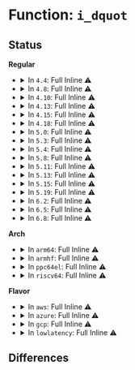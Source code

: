 # Function: <code>i_dquot</code>

## Status
<b>Regular</b>
<ul>
<li>
<details>
<summary>In <code>4.4</code>: Full Inline ⚠️</summary>

**Collision:** Unique Static

**Inline:** Full

**Transformation:** False

**Instances:**

```
In fs/quota/dquot.c (ffffffff812718ad)
Location: fs/quota/dquot.c:907
Inline: True
Inline callers:
  - fs/quota/dquot.c:__dquot_drop
  - fs/quota/dquot.c:__dquot_initialize
  - fs/quota/dquot.c:vfs_load_quota_inode
  - fs/quota/dquot.c:__dquot_free_space
  - fs/quota/dquot.c:dquot_disable
  - fs/quota/dquot.c:dquot_claim_space_nodirty
  - fs/quota/dquot.c:dquot_reclaim_space_nodirty
  - fs/quota/dquot.c:dquot_free_inode
  - fs/quota/dquot.c:dquot_alloc_inode
  - fs/quota/dquot.c:__dquot_alloc_space
  - fs/quota/dquot.c:__dquot_transfer
  - fs/quota/dquot.c:__dquot_transfer
```
</details>
</li>
<li>
<details>
<summary>In <code>4.8</code>: Full Inline ⚠️</summary>

**Collision:** Unique Static

**Inline:** Full

**Transformation:** False

**Instances:**

```
In fs/quota/dquot.c (ffffffff8129ebb6)
Location: fs/quota/dquot.c:916
Inline: True
Inline callers:
  - fs/quota/dquot.c:vfs_load_quota_inode
  - fs/quota/dquot.c:dquot_disable
  - fs/quota/dquot.c:__dquot_transfer
  - fs/quota/dquot.c:__dquot_transfer
  - fs/quota/dquot.c:dquot_free_inode
  - fs/quota/dquot.c:__dquot_free_space
  - fs/quota/dquot.c:dquot_reclaim_space_nodirty
  - fs/quota/dquot.c:dquot_claim_space_nodirty
  - fs/quota/dquot.c:dquot_alloc_inode
  - fs/quota/dquot.c:__dquot_alloc_space
  - fs/quota/dquot.c:__dquot_drop
  - fs/quota/dquot.c:__dquot_initialize
```
</details>
</li>
<li>
<details>
<summary>In <code>4.10</code>: Full Inline ⚠️</summary>

**Collision:** Unique Static

**Inline:** Full

**Transformation:** False

**Instances:**

```
In fs/quota/dquot.c (ffffffff812b4509)
Location: fs/quota/dquot.c:913
Inline: True
Inline callers:
  - fs/quota/dquot.c:vfs_load_quota_inode
  - fs/quota/dquot.c:dquot_disable
  - fs/quota/dquot.c:__dquot_transfer
  - fs/quota/dquot.c:__dquot_transfer
  - fs/quota/dquot.c:dquot_free_inode
  - fs/quota/dquot.c:__dquot_free_space
  - fs/quota/dquot.c:dquot_reclaim_space_nodirty
  - fs/quota/dquot.c:dquot_claim_space_nodirty
  - fs/quota/dquot.c:dquot_alloc_inode
  - fs/quota/dquot.c:__dquot_alloc_space
  - fs/quota/dquot.c:__dquot_drop
  - fs/quota/dquot.c:__dquot_initialize
```
</details>
</li>
<li>
<details>
<summary>In <code>4.13</code>: Full Inline ⚠️</summary>

**Collision:** Unique Static

**Inline:** Full

**Transformation:** False

**Instances:**

```
In fs/quota/dquot.c (ffffffff812c22f0)
Location: fs/quota/dquot.c:914
Inline: True
Inline callers:
  - fs/quota/dquot.c:vfs_load_quota_inode
  - fs/quota/dquot.c:dquot_disable
  - fs/quota/dquot.c:__dquot_transfer
  - fs/quota/dquot.c:__dquot_transfer
  - fs/quota/dquot.c:dquot_free_inode
  - fs/quota/dquot.c:__dquot_free_space
  - fs/quota/dquot.c:dquot_reclaim_space_nodirty
  - fs/quota/dquot.c:dquot_claim_space_nodirty
  - fs/quota/dquot.c:dquot_alloc_inode
  - fs/quota/dquot.c:__dquot_alloc_space
  - fs/quota/dquot.c:dquot_drop
  - fs/quota/dquot.c:__dquot_drop
  - fs/quota/dquot.c:dquot_initialize_needed
  - fs/quota/dquot.c:__dquot_initialize
```
</details>
</li>
<li>
<details>
<summary>In <code>4.15</code>: Full Inline ⚠️</summary>

**Collision:** Unique Static

**Inline:** Full

**Transformation:** False

**Instances:**

```
In fs/quota/dquot.c (ffffffff812e611d)
Location: fs/quota/dquot.c:921
Inline: True
Inline callers:
  - fs/quota/dquot.c:vfs_load_quota_inode
  - fs/quota/dquot.c:dquot_disable
  - fs/quota/dquot.c:__dquot_transfer
  - fs/quota/dquot.c:__dquot_transfer
  - fs/quota/dquot.c:dquot_free_inode
  - fs/quota/dquot.c:__dquot_free_space
  - fs/quota/dquot.c:dquot_reclaim_space_nodirty
  - fs/quota/dquot.c:dquot_claim_space_nodirty
  - fs/quota/dquot.c:dquot_alloc_inode
  - fs/quota/dquot.c:__dquot_alloc_space
  - fs/quota/dquot.c:dquot_drop
  - fs/quota/dquot.c:__dquot_drop
  - fs/quota/dquot.c:dquot_initialize_needed
  - fs/quota/dquot.c:__dquot_initialize
```
</details>
</li>
<li>
<details>
<summary>In <code>4.18</code>: Full Inline ⚠️</summary>

**Collision:** Unique Static

**Inline:** Full

**Transformation:** False

**Instances:**

```
In fs/quota/dquot.c (ffffffff81314003)
Location: fs/quota/dquot.c:918
Inline: True
Inline callers:
  - fs/quota/dquot.c:vfs_load_quota_inode
  - fs/quota/dquot.c:dquot_disable
  - fs/quota/dquot.c:__dquot_transfer
  - fs/quota/dquot.c:__dquot_transfer
  - fs/quota/dquot.c:dquot_free_inode
  - fs/quota/dquot.c:__dquot_free_space
  - fs/quota/dquot.c:dquot_reclaim_space_nodirty
  - fs/quota/dquot.c:dquot_claim_space_nodirty
  - fs/quota/dquot.c:dquot_alloc_inode
  - fs/quota/dquot.c:__dquot_alloc_space
  - fs/quota/dquot.c:__dquot_drop
  - fs/quota/dquot.c:dquot_initialize_needed
  - fs/quota/dquot.c:__dquot_initialize
```
</details>
</li>
<li>
<details>
<summary>In <code>5.0</code>: Full Inline ⚠️</summary>

**Collision:** Unique Static

**Inline:** Full

**Transformation:** False

**Instances:**

```
In fs/quota/dquot.c (ffffffff8132af93)
Location: fs/quota/dquot.c:918
Inline: True
Inline callers:
  - fs/quota/dquot.c:vfs_load_quota_inode
  - fs/quota/dquot.c:dquot_disable
  - fs/quota/dquot.c:__dquot_transfer
  - fs/quota/dquot.c:__dquot_transfer
  - fs/quota/dquot.c:dquot_free_inode
  - fs/quota/dquot.c:__dquot_free_space
  - fs/quota/dquot.c:dquot_reclaim_space_nodirty
  - fs/quota/dquot.c:dquot_claim_space_nodirty
  - fs/quota/dquot.c:dquot_alloc_inode
  - fs/quota/dquot.c:__dquot_alloc_space
  - fs/quota/dquot.c:__dquot_drop
  - fs/quota/dquot.c:dquot_initialize_needed
  - fs/quota/dquot.c:__dquot_initialize
```
</details>
</li>
<li>
<details>
<summary>In <code>5.3</code>: Full Inline ⚠️</summary>

**Collision:** Unique Static

**Inline:** Full

**Transformation:** False

**Instances:**

```
In fs/quota/dquot.c (ffffffff81352ba1)
Location: fs/quota/dquot.c:924
Inline: True
Inline callers:
  - fs/quota/dquot.c:vfs_load_quota_inode
  - fs/quota/dquot.c:dquot_disable
  - fs/quota/dquot.c:__dquot_transfer
  - fs/quota/dquot.c:__dquot_transfer
  - fs/quota/dquot.c:dquot_free_inode
  - fs/quota/dquot.c:__dquot_free_space
  - fs/quota/dquot.c:dquot_reclaim_space_nodirty
  - fs/quota/dquot.c:dquot_claim_space_nodirty
  - fs/quota/dquot.c:dquot_alloc_inode
  - fs/quota/dquot.c:__dquot_alloc_space
  - fs/quota/dquot.c:__dquot_drop
  - fs/quota/dquot.c:dquot_initialize_needed
  - fs/quota/dquot.c:__dquot_initialize
```
</details>
</li>
<li>
<details>
<summary>In <code>5.4</code>: Full Inline ⚠️</summary>

**Collision:** Unique Static

**Inline:** Full

**Transformation:** False

**Instances:**

```
In fs/quota/dquot.c (ffffffff8136af21)
Location: fs/quota/dquot.c:925
Inline: True
Inline callers:
  - fs/quota/dquot.c:vfs_load_quota_inode
  - fs/quota/dquot.c:dquot_disable
  - fs/quota/dquot.c:__dquot_transfer
  - fs/quota/dquot.c:__dquot_transfer
  - fs/quota/dquot.c:dquot_free_inode
  - fs/quota/dquot.c:__dquot_free_space
  - fs/quota/dquot.c:dquot_reclaim_space_nodirty
  - fs/quota/dquot.c:dquot_claim_space_nodirty
  - fs/quota/dquot.c:dquot_alloc_inode
  - fs/quota/dquot.c:__dquot_alloc_space
  - fs/quota/dquot.c:__dquot_drop
  - fs/quota/dquot.c:dquot_initialize_needed
  - fs/quota/dquot.c:__dquot_initialize
```
</details>
</li>
<li>
<details>
<summary>In <code>5.8</code>: Full Inline ⚠️</summary>

**Collision:** Unique Static

**Inline:** Full

**Transformation:** False

**Instances:**

```
In fs/quota/dquot.c (ffffffff813b2566)
Location: fs/quota/dquot.c:923
Inline: True
Inline callers:
  - fs/quota/dquot.c:__dquot_transfer
  - fs/quota/dquot.c:__dquot_transfer
  - fs/quota/dquot.c:__dquot_free_space
  - fs/quota/dquot.c:dquot_reclaim_space_nodirty
  - fs/quota/dquot.c:dquot_claim_space_nodirty
  - fs/quota/dquot.c:__dquot_alloc_space
  - fs/quota/dquot.c:__dquot_drop
  - fs/quota/dquot.c:__dquot_initialize
  - fs/quota/dquot.c:remove_dquot_ref
  - fs/quota/dquot.c:add_dquot_ref
```
</details>
</li>
<li>
<details>
<summary>In <code>5.11</code>: Full Inline ⚠️</summary>

**Collision:** Unique Static

**Inline:** Full

**Transformation:** False

**Instances:**

```
In fs/quota/dquot.c (ffffffff813c3b48)
Location: fs/quota/dquot.c:924
Inline: True
Inline callers:
  - fs/quota/dquot.c:__dquot_transfer
  - fs/quota/dquot.c:__dquot_transfer
  - fs/quota/dquot.c:__dquot_free_space
  - fs/quota/dquot.c:dquot_reclaim_space_nodirty
  - fs/quota/dquot.c:dquot_claim_space_nodirty
  - fs/quota/dquot.c:__dquot_alloc_space
  - fs/quota/dquot.c:__dquot_drop
  - fs/quota/dquot.c:__dquot_initialize
  - fs/quota/dquot.c:remove_dquot_ref
  - fs/quota/dquot.c:add_dquot_ref
```
</details>
</li>
<li>
<details>
<summary>In <code>5.13</code>: Full Inline ⚠️</summary>

**Collision:** Unique Static

**Inline:** Full

**Transformation:** False

**Instances:**

```
In fs/quota/dquot.c (ffffffff813cb44f)
Location: fs/quota/dquot.c:922
Inline: True
Inline callers:
  - fs/quota/dquot.c:dquot_load_quota_sb
  - fs/quota/dquot.c:dquot_disable
  - fs/quota/dquot.c:__dquot_transfer
  - fs/quota/dquot.c:__dquot_transfer
  - fs/quota/dquot.c:__dquot_free_space
  - fs/quota/dquot.c:dquot_reclaim_space_nodirty
  - fs/quota/dquot.c:dquot_claim_space_nodirty
  - fs/quota/dquot.c:__dquot_alloc_space
  - fs/quota/dquot.c:__dquot_drop
  - fs/quota/dquot.c:__dquot_initialize
```
</details>
</li>
<li>
<details>
<summary>In <code>5.15</code>: Full Inline ⚠️</summary>

**Collision:** Unique Static

**Inline:** Full

**Transformation:** False

**Instances:**

```
In fs/quota/dquot.c (ffffffff8141c3b5)
Location: fs/quota/dquot.c:927
Inline: True
Inline callers:
  - fs/quota/dquot.c:dquot_load_quota_sb
  - fs/quota/dquot.c:dquot_disable
  - fs/quota/dquot.c:__dquot_transfer
  - fs/quota/dquot.c:__dquot_transfer
  - fs/quota/dquot.c:__dquot_free_space
  - fs/quota/dquot.c:dquot_reclaim_space_nodirty
  - fs/quota/dquot.c:dquot_claim_space_nodirty
  - fs/quota/dquot.c:__dquot_alloc_space
  - fs/quota/dquot.c:__dquot_drop
  - fs/quota/dquot.c:__dquot_initialize
```
</details>
</li>
<li>
<details>
<summary>In <code>5.19</code>: Full Inline ⚠️</summary>

**Collision:** Unique Static

**Inline:** Full

**Transformation:** False

**Instances:**

```
In fs/quota/dquot.c (ffffffff81491d1d)
Location: fs/quota/dquot.c:937
Inline: True
Inline callers:
  - fs/quota/dquot.c:dquot_load_quota_sb
  - fs/quota/dquot.c:dquot_disable
  - fs/quota/dquot.c:__dquot_transfer
  - fs/quota/dquot.c:__dquot_transfer
  - fs/quota/dquot.c:dquot_free_inode
  - fs/quota/dquot.c:__dquot_free_space
  - fs/quota/dquot.c:dquot_reclaim_space_nodirty
  - fs/quota/dquot.c:dquot_claim_space_nodirty
  - fs/quota/dquot.c:dquot_alloc_inode
  - fs/quota/dquot.c:__dquot_alloc_space
  - fs/quota/dquot.c:__dquot_drop
  - fs/quota/dquot.c:dquot_initialize_needed
  - fs/quota/dquot.c:__dquot_initialize
```
</details>
</li>
<li>
<details>
<summary>In <code>6.2</code>: Full Inline ⚠️</summary>

**Collision:** Unique Static

**Inline:** Full

**Transformation:** False

**Instances:**

```
In fs/quota/dquot.c (ffffffff8152597d)
Location: fs/quota/dquot.c:937
Inline: True
Inline callers:
  - fs/quota/dquot.c:dquot_load_quota_sb
  - fs/quota/dquot.c:dquot_disable
  - fs/quota/dquot.c:__dquot_transfer
  - fs/quota/dquot.c:__dquot_transfer
  - fs/quota/dquot.c:dquot_free_inode
  - fs/quota/dquot.c:__dquot_free_space
  - fs/quota/dquot.c:dquot_reclaim_space_nodirty
  - fs/quota/dquot.c:dquot_claim_space_nodirty
  - fs/quota/dquot.c:dquot_alloc_inode
  - fs/quota/dquot.c:__dquot_alloc_space
  - fs/quota/dquot.c:__dquot_drop
  - fs/quota/dquot.c:dquot_initialize_needed
  - fs/quota/dquot.c:__dquot_initialize
```
</details>
</li>
<li>
<details>
<summary>In <code>6.5</code>: Full Inline ⚠️</summary>

**Collision:** Unique Static

**Inline:** Full

**Transformation:** False

**Instances:**

```
In fs/quota/dquot.c (ffffffff8155de14)
Location: fs/quota/dquot.c:995
Inline: True
Inline callers:
  - fs/quota/dquot.c:dquot_load_quota_sb
  - fs/quota/dquot.c:dquot_disable
  - fs/quota/dquot.c:__dquot_transfer
  - fs/quota/dquot.c:__dquot_transfer
  - fs/quota/dquot.c:dquot_free_inode
  - fs/quota/dquot.c:__dquot_free_space
  - fs/quota/dquot.c:dquot_reclaim_space_nodirty
  - fs/quota/dquot.c:dquot_claim_space_nodirty
  - fs/quota/dquot.c:dquot_alloc_inode
  - fs/quota/dquot.c:__dquot_alloc_space
  - fs/quota/dquot.c:__dquot_drop
  - fs/quota/dquot.c:dquot_initialize_needed
  - fs/quota/dquot.c:__dquot_initialize
```
</details>
</li>
<li>
<details>
<summary>In <code>6.8</code>: Full Inline ⚠️</summary>

**Collision:** Unique Static

**Inline:** Full

**Transformation:** False

**Instances:**

```
In fs/quota/dquot.c (ffffffff815944f5)
Location: fs/quota/dquot.c:1001
Inline: True
Inline callers:
  - fs/quota/dquot.c:dquot_load_quota_sb
  - fs/quota/dquot.c:dquot_disable
  - fs/quota/dquot.c:__dquot_transfer
  - fs/quota/dquot.c:__dquot_transfer
  - fs/quota/dquot.c:dquot_free_inode
  - fs/quota/dquot.c:__dquot_free_space
  - fs/quota/dquot.c:dquot_reclaim_space_nodirty
  - fs/quota/dquot.c:dquot_claim_space_nodirty
  - fs/quota/dquot.c:dquot_alloc_inode
  - fs/quota/dquot.c:__dquot_alloc_space
  - fs/quota/dquot.c:__dquot_drop
  - fs/quota/dquot.c:dquot_initialize_needed
  - fs/quota/dquot.c:__dquot_initialize
```
</details>
</li>
</ul>
<b>Arch</b>
<ul>
<li>
<details>
<summary>In <code>arm64</code>: Full Inline ⚠️</summary>

**Collision:** Unique Static

**Inline:** Full

**Transformation:** False

**Instances:**

```
In fs/quota/dquot.c (ffff800010433e64)
Location: fs/quota/dquot.c:925
Inline: True
Inline callers:
  - fs/quota/dquot.c:vfs_load_quota_inode
  - fs/quota/dquot.c:dquot_disable
  - fs/quota/dquot.c:__dquot_transfer
  - fs/quota/dquot.c:__dquot_transfer
  - fs/quota/dquot.c:dquot_free_inode
  - fs/quota/dquot.c:__dquot_free_space
  - fs/quota/dquot.c:dquot_reclaim_space_nodirty
  - fs/quota/dquot.c:dquot_claim_space_nodirty
  - fs/quota/dquot.c:dquot_alloc_inode
  - fs/quota/dquot.c:__dquot_alloc_space
  - fs/quota/dquot.c:__dquot_drop
  - fs/quota/dquot.c:dquot_initialize_needed
  - fs/quota/dquot.c:__dquot_initialize
```
</details>
</li>
<li>
<details>
<summary>In <code>armhf</code>: Full Inline ⚠️</summary>

**Collision:** Unique Static

**Inline:** Full

**Transformation:** False

**Instances:**

```
In fs/quota/dquot.c (c05fa7f8)
Location: fs/quota/dquot.c:925
Inline: True
Inline callers:
  - fs/quota/dquot.c:vfs_load_quota_inode
  - fs/quota/dquot.c:dquot_disable
  - fs/quota/dquot.c:__dquot_transfer
  - fs/quota/dquot.c:__dquot_transfer
  - fs/quota/dquot.c:dquot_free_inode
  - fs/quota/dquot.c:__dquot_free_space
  - fs/quota/dquot.c:dquot_reclaim_space_nodirty
  - fs/quota/dquot.c:dquot_claim_space_nodirty
  - fs/quota/dquot.c:dquot_alloc_inode
  - fs/quota/dquot.c:__dquot_alloc_space
  - fs/quota/dquot.c:__dquot_drop
  - fs/quota/dquot.c:dquot_initialize_needed
  - fs/quota/dquot.c:__dquot_initialize
```
</details>
</li>
<li>
<details>
<summary>In <code>ppc64el</code>: Full Inline ⚠️</summary>

**Collision:** Unique Static

**Inline:** Full

**Transformation:** False

**Instances:**

```
In fs/quota/dquot.c (c000000000543f04)
Location: fs/quota/dquot.c:925
Inline: True
Inline callers:
  - fs/quota/dquot.c:vfs_load_quota_inode
  - fs/quota/dquot.c:dquot_disable
  - fs/quota/dquot.c:__dquot_transfer
  - fs/quota/dquot.c:__dquot_transfer
  - fs/quota/dquot.c:dquot_free_inode
  - fs/quota/dquot.c:__dquot_free_space
  - fs/quota/dquot.c:dquot_reclaim_space_nodirty
  - fs/quota/dquot.c:dquot_claim_space_nodirty
  - fs/quota/dquot.c:dquot_alloc_inode
  - fs/quota/dquot.c:__dquot_alloc_space
  - fs/quota/dquot.c:__dquot_drop
  - fs/quota/dquot.c:dquot_initialize_needed
  - fs/quota/dquot.c:__dquot_initialize
```
</details>
</li>
<li>
<details>
<summary>In <code>riscv64</code>: Full Inline ⚠️</summary>

**Collision:** Unique Static

**Inline:** Full

**Transformation:** False

**Instances:**

```
In fs/quota/dquot.c (ffffffe0002cf78e)
Location: fs/quota/dquot.c:925
Inline: True
Inline callers:
  - fs/quota/dquot.c:vfs_load_quota_inode
  - fs/quota/dquot.c:dquot_disable
  - fs/quota/dquot.c:__dquot_transfer
  - fs/quota/dquot.c:__dquot_transfer
  - fs/quota/dquot.c:dquot_free_inode
  - fs/quota/dquot.c:__dquot_free_space
  - fs/quota/dquot.c:dquot_reclaim_space_nodirty
  - fs/quota/dquot.c:dquot_claim_space_nodirty
  - fs/quota/dquot.c:dquot_alloc_inode
  - fs/quota/dquot.c:__dquot_alloc_space
  - fs/quota/dquot.c:__dquot_drop
  - fs/quota/dquot.c:dquot_initialize_needed
  - fs/quota/dquot.c:__dquot_initialize
```
</details>
</li>
</ul>
<b>Flavor</b>
<ul>
<li>
<details>
<summary>In <code>aws</code>: Full Inline ⚠️</summary>

**Collision:** Unique Static

**Inline:** Full

**Transformation:** False

**Instances:**

```
In fs/quota/dquot.c (ffffffff81363501)
Location: fs/quota/dquot.c:925
Inline: True
Inline callers:
  - fs/quota/dquot.c:vfs_load_quota_inode
  - fs/quota/dquot.c:dquot_disable
  - fs/quota/dquot.c:__dquot_transfer
  - fs/quota/dquot.c:__dquot_transfer
  - fs/quota/dquot.c:dquot_free_inode
  - fs/quota/dquot.c:__dquot_free_space
  - fs/quota/dquot.c:dquot_reclaim_space_nodirty
  - fs/quota/dquot.c:dquot_claim_space_nodirty
  - fs/quota/dquot.c:dquot_alloc_inode
  - fs/quota/dquot.c:__dquot_alloc_space
  - fs/quota/dquot.c:__dquot_drop
  - fs/quota/dquot.c:dquot_initialize_needed
  - fs/quota/dquot.c:__dquot_initialize
```
</details>
</li>
<li>
<details>
<summary>In <code>azure</code>: Full Inline ⚠️</summary>

**Collision:** Unique Static

**Inline:** Full

**Transformation:** False

**Instances:**

```
In fs/quota/dquot.c (ffffffff813541a1)
Location: fs/quota/dquot.c:925
Inline: True
Inline callers:
  - fs/quota/dquot.c:vfs_load_quota_inode
  - fs/quota/dquot.c:dquot_disable
  - fs/quota/dquot.c:__dquot_transfer
  - fs/quota/dquot.c:__dquot_transfer
  - fs/quota/dquot.c:dquot_free_inode
  - fs/quota/dquot.c:__dquot_free_space
  - fs/quota/dquot.c:dquot_reclaim_space_nodirty
  - fs/quota/dquot.c:dquot_claim_space_nodirty
  - fs/quota/dquot.c:dquot_alloc_inode
  - fs/quota/dquot.c:__dquot_alloc_space
  - fs/quota/dquot.c:__dquot_drop
  - fs/quota/dquot.c:dquot_initialize_needed
  - fs/quota/dquot.c:__dquot_initialize
```
</details>
</li>
<li>
<details>
<summary>In <code>gcp</code>: Full Inline ⚠️</summary>

**Collision:** Unique Static

**Inline:** Full

**Transformation:** False

**Instances:**

```
In fs/quota/dquot.c (ffffffff81360fd1)
Location: fs/quota/dquot.c:925
Inline: True
Inline callers:
  - fs/quota/dquot.c:vfs_load_quota_inode
  - fs/quota/dquot.c:dquot_disable
  - fs/quota/dquot.c:__dquot_transfer
  - fs/quota/dquot.c:__dquot_transfer
  - fs/quota/dquot.c:dquot_free_inode
  - fs/quota/dquot.c:__dquot_free_space
  - fs/quota/dquot.c:dquot_reclaim_space_nodirty
  - fs/quota/dquot.c:dquot_claim_space_nodirty
  - fs/quota/dquot.c:dquot_alloc_inode
  - fs/quota/dquot.c:__dquot_alloc_space
  - fs/quota/dquot.c:__dquot_drop
  - fs/quota/dquot.c:dquot_initialize_needed
  - fs/quota/dquot.c:__dquot_initialize
```
</details>
</li>
<li>
<details>
<summary>In <code>lowlatency</code>: Full Inline ⚠️</summary>

**Collision:** Unique Static

**Inline:** Full

**Transformation:** False

**Instances:**

```
In fs/quota/dquot.c (ffffffff81372f23)
Location: fs/quota/dquot.c:925
Inline: True
Inline callers:
  - fs/quota/dquot.c:vfs_load_quota_inode
  - fs/quota/dquot.c:dquot_disable
  - fs/quota/dquot.c:__dquot_transfer
  - fs/quota/dquot.c:__dquot_transfer
  - fs/quota/dquot.c:dquot_free_inode
  - fs/quota/dquot.c:__dquot_free_space
  - fs/quota/dquot.c:dquot_reclaim_space_nodirty
  - fs/quota/dquot.c:dquot_claim_space_nodirty
  - fs/quota/dquot.c:dquot_alloc_inode
  - fs/quota/dquot.c:__dquot_alloc_space
  - fs/quota/dquot.c:__dquot_drop
  - fs/quota/dquot.c:dquot_initialize_needed
  - fs/quota/dquot.c:__dquot_initialize
```
</details>
</li>
</ul>

## Differences
